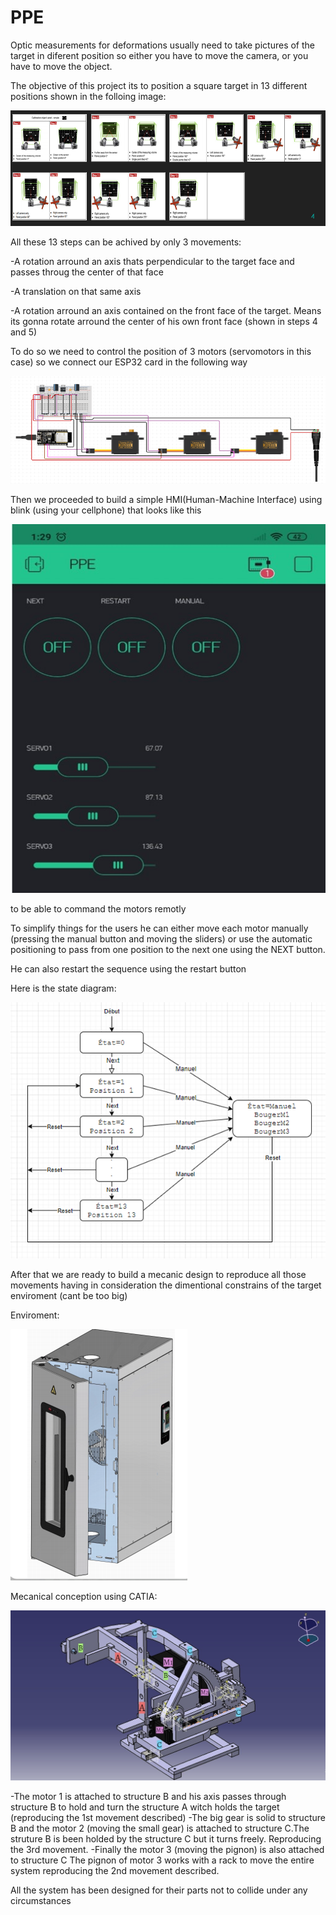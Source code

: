 # PPE

Optic measurements for deformations usually need to take pictures of the target in diferent position so either you have to move the camera, or you have to move the object.

The objective of this project its to position a square target in 13 different positions shown in the folloing image:

![](Capture.PNG)



All these 13 steps can be achived by only 3 movements:

-A rotation arround an axis thats perpendicular to the target face and passes throug the center of that face

-A translation on that same axis 

-A rotation arround an axis contained on the front face of the target. Means its gonna rotate arround the center of his own front face (shown in steps 4 and 5) 



To do so we need to control the position of 3 motors (servomotors in this case) so we connect our ESP32 card in the following way 

![](Imagen2.png)



Then we proceeded to build a simple HMI(Human-Machine Interface) using blink (using your cellphone) that looks like this 

![](Imagen3.jpg)

to be able to command the motors remotly

To simplify things for the users he can either move each motor manually (pressing the manual button and moving the sliders) or use the automatic positioning to pass from one position to the next one using the NEXT button.

He can also restart the sequence using the restart button 

Here is the state diagram:

![](Imagen4.png)

After that we are ready to build a mecanic design to reproduce all those movements having in consideration the dimentional constrains of the target enviroment (cant be too big)

Enviroment:

![](Imagen5.png)

Mecanical conception using CATIA:

![](Imagen1.jpg)

-The motor 1 is attached to structure B and his axis passes through structure B to hold and turn the structure A witch holds the target (reproducing the 1st movement described)
-The big gear is solid to structure B and the motor 2 (moving the small gear) is attached to structure C.The struture B is been holded by the structure C but it turns freely. Reproducing the 3rd movement.
-Finally the motor 3 (moving the pignon) is also attached to structure C
The pignon of motor 3 works with a rack to move the entire system reproducing the 2nd movement described.

All the system has been designed for their parts not to collide under any circumstances



